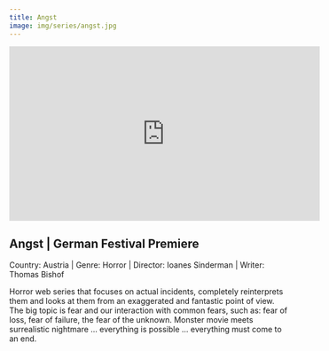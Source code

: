 ```yaml
---
title: Angst
image: img/series/angst.jpg
---
```

<iframe width="560" height="315" src="https://www.youtube.com/embed/2NGVbxCn8jk?controls=1" frameborder="0" allow="accelerometer; autoplay; encrypted-media; gyroscope; picture-in-picture" allowfullscreen></iframe>

## Angst | German Festival Premiere
Country: Austria | Genre: Horror | Director: Ioanes Sinderman | Writer: Thomas Bishof

Horror web series that focuses on actual incidents, completely reinterprets them and looks at them from an exaggerated and fantastic point of view. The big topic is fear and our interaction with common fears, such as: fear of loss, fear of failure, the fear of the unknown. Monster movie meets surrealistic nightmare ... everything is possible ... everything must come to an end.